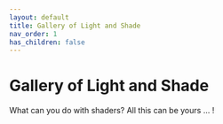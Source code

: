 ```yaml
---
layout: default
title: Gallery of Light and Shade
nav_order: 1
has_children: false
---
```


# Gallery of Light and Shade

What can you do with shaders? All this can be yours ... !




